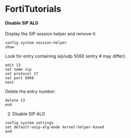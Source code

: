 # FortiTutorials
#### Disable SIP ALG
Display the SIP session helper and remove it:
```
config system session-helper
show
```
Look for entry containing sip/udp 5060 (entry # may differ):
```
edit 13
set name sip
set protocol 17
set port 5060
next
```
Delete the entry number:
```
delete 13
end
```

2. Disable SIP ALG
```
config system settings
set default-voip-alg-mode kernel-helper-based
end
```